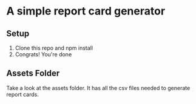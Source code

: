 # A simple report card generator

## Setup

1. Clone this repo and npm install
2. Congrats! You're done

## Assets Folder

Take a look at the assets folder. It has all the csv files needed to generate report cards.

